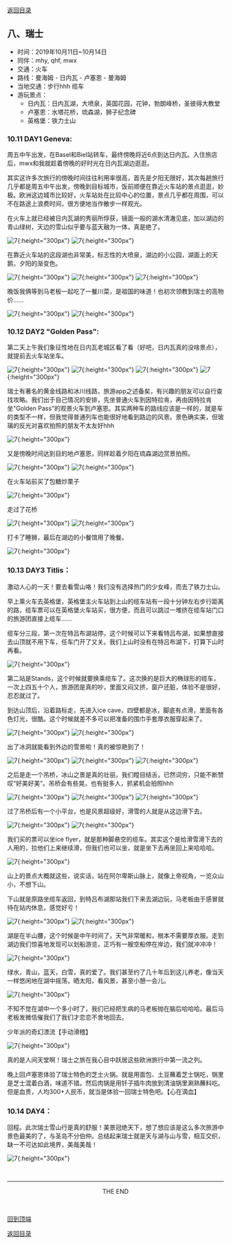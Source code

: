 [返回目录](index.md)

## 八、瑞士

- 时间：2019年10月11日~10月14日
- 同伴：mhy, qhf, mwx
- 交通：火车
- 路线：曼海姆 - 日内瓦 - 卢塞恩 - 曼海姆
- 当地交通：步行hhh 缆车
- 游玩景点：
    - 日内瓦：日内瓦湖，大喷泉，英国花园，花钟，勃朗峰桥，圣彼得大教堂
    - 卢塞恩：水塔花桥，琉森湖，狮子纪念碑
    - 英格堡：铁力士山

### 10.11 DAY1 Geneva: 

周五中午出发，在Basel和Biel站转车，最终傍晚将近6点到达日内瓦。入住旅店后，mwx和我就趁着傍晚的好时光在日内瓦湖边逛逛。

其实这许多次旅行的傍晚时间往往利用率很高，首先是夕阳无限好，其次每趟旅行几乎都是周五中午出发，傍晚到目标城市，饭前顺便在靠近火车站的景点逛逛，妙极。欧洲这边城市比较好，火车站处在比较中心的位置，景点几乎都在周围，可以不在路途上浪费时间，很方便地当作散步一样观光。

在火车上就已经被日内瓦湖的秀丽所俘获，镜面一般的湖水清澈见底，加以湖边的青山绿树，天边的雪山似乎要与蓝天融为一体，真是绝了。

![7](swiss_images/geneva1.JPG){:height="300px"}
![7](swiss_images/geneva2.JPG){:height="300px"}

在靠近火车站的这段湖也非常美，标志性的大喷泉，湖边的小公园，湖面上的天鹅，夕阳的渐变色。

![7](swiss_images/geneva3.JPG){:height="300px"}
![7](swiss_images/geneva4.JPG){:height="300px"}
![7](swiss_images/geneva5.JPG){:height="300px"}

晚饭我俩等到马老板一起吃了一餐川菜，是祖国的味道！也初次领教到瑞士的高物价……

![7](swiss_images/geneva6.JPG){:height="300px"}
![7](swiss_images/geneva7.JPG){:height="300px"}

### 10.12 DAY2 "Golden Pass": 

第二天上午我们象征性地在日内瓦老城区看了看（好吧，日内瓦真的没啥景点），就提前去火车站坐车。

![7](swiss_images/geneva8.JPG){:height="300px"}
![7](swiss_images/geneva9.JPG){:height="300px"}
![7](swiss_images/geneva10.JPG){:height="300px"}
![7](swiss_images/geneva11.JPG){:height="300px"}

瑞士有著名的黄金线路和冰川线路，旅游app之述备矣，有兴趣的朋友可以自行查找攻略。我们出于自己情况的安排，先坐普通火车到因特拉肯，再由因特拉肯坐"Golden Pass"的观景火车到卢塞恩。其实两种车的路线应该是一样的，就是车的类型不一样，但我觉得普通列车也能很好地看到路边的风景。景色确实美，但玻璃的反光对喜欢拍照的朋友不太友好hhh

![7](swiss_images/train1.JPG){:height="300px"}

又是傍晚时间达到目的地卢塞恩，同样趁着夕阳在琉森湖边赏景拍照。

![7](swiss_images/luzern2.JPG){:height="300px"}
![7](swiss_images/luzern3.JPG){:height="300px"}

在火车站前买了包糖炒栗子

![7](swiss_images/luzern1.JPG){:height="300px"}

走过了花桥

![7](swiss_images/luzern4.JPG){:height="300px"}
![7](swiss_images/luzern6.JPG){:height="300px"}

打卡了睡狮，最后在湖边的小餐馆用了晚餐。

![7](swiss_images/luzern5.JPG){:height="300px"}

### 10.13 DAY3 Titlis：

激动人心的一天！要去看雪山咯！我们没有选择热门的少女峰，而去了铁力士山。

早上乘火车去英格堡，英格堡主火车站到上山的缆车站有一段十分钟左右步行距离的路，缆车票可以在英格堡火车站买，很方便，而且可以跳过一堆挤在缆车站门口的旅游团直接上缆车……

缆车分三段，第一次在特吕布湖站停，这个时候可以下来看特吕布湖，如果想直接去山顶就不用下车，任车门开了又关。我们上山时没有在特吕布湖下，打算下山时再看。

![7](swiss_images/titlis1.JPG){:height="300px"}

第二站是Stands，这个时候就要换乘缆车了。这次换的是巨大的椭球形的缆车，一次上四五十个人，旅游团是真的吵，里面又闷又挤，窗户还脏，体验不是很好，忍忍就过了。

到达山顶后，沿着路标走，先进入ice cave，四壁都是冰，脚底有点滑，里面有各色灯光，很酷。这个时候就差不多可以把准备的围巾手套厚衣服穿起来了。

![7](swiss_images/titlis2.JPG){:height="300px"}
![7](swiss_images/titlis3.JPG){:height="300px"}

出了冰洞就能看到外边的雪景啦！真的被惊艳到了！

![7](swiss_images/titlis7.JPG){:height="300px"}
![7](swiss_images/titlis8.JPG){:height="300px"}
![7](swiss_images/titlis12.JPG){:height="300px"}

之后是走一个吊桥，冰山之景是真的壮丽，我们瞠目结舌，已然词穷，只能不断赞叹“好美好美”。吊桥会有些晃，也有挺多人，抓紧机会拍照hhh

![7](swiss_images/titlis4.JPG){:height="300px"}
![7](swiss_images/titlis5.JPG){:height="300px"}
![7](swiss_images/titlis10.JPG){:height="300px"}

过了吊桥后有一个小平台，也是风景超级好，滑雪的人就是从这边滑下去。

![7](swiss_images/titlis6.JPG){:height="300px"}
![7](swiss_images/titlis9.JPG){:height="300px"}

我们买的票可以坐ice flyer，就是那种脚悬空的缆车。其实这个是给滑雪滑下去的人用的，拉他们上来继续滑，但我们也可以坐，就是坐下去再坐回上来哈哈哈。

![7](swiss_images/titlis11.JPG){:height="300px"}

山上的景点大概就这些，说实话，站在阿尔卑斯山脉上，就像上帝视角，一览众山小，不想下山。

下山就是原路坐缆车返回，到特吕布湖那站我们下来去湖边玩，马老板由于感冒就待在站内休息，感觉好亏！

![7](swiss_images/titlis13.JPG){:height="300px"}
![7](swiss_images/titlis14.JPG){:height="300px"}

湖是在半山腰，这个时候是中午时间了，天气非常暖和，根本不需要厚衣服。走到湖边我们惊喜地发现可以划船游览，正巧有一艘空船停在岸边，我们就冲冲冲！

![7](swiss_images/titlis16.JPG){:height="300px"}

绿水，青山，蓝天，白雪，真的爱了。我们甚至约了几十年后到这儿养老，像当天一样悠闲地在湖中摇荡，晒太阳，看风景，甚至小憩一会儿。

![7](swiss_images/titlis15.JPG){:height="300px"}

不知不觉在湖中一个多小时了，我们已经把生病的马老板抛在脑后哈哈哈。最后马老板发微信催我们了我们才恋恋不舍地回去。

少年派的奇幻漂流【手动滑稽】

![7](swiss_images/titlis17.JPG){:height="300px"}

真的是人间天堂啊！瑞士之旅在我心目中跃居这些欧洲旅行中第一流之列。

晚上回卢塞恩体验了瑞士特色的芝士火锅。就是用面包、土豆蘸着芝士锅吃，锅里是芝士混着白酒，味道不错。然后肉锅是用钎子插牛肉放到清油锅里涮熟蘸料吃。但是血贵，人均300+人民币，就当是体验一回瑞士特色吧。【心在滴血】

### 10.14 DAY4：

回程。此次瑞士雪山行是真的舒服！美景冠绝天下，想了想应该是这么多次旅游中景色最美的了，与圣岛不分伯仲。总结起来瑞士就是天与湖与山与雪，相互交织，缺一不可达如此境界，美哉美哉！

![7](swiss_images/titlis18.JPG){:height="300px"}

&nbsp;

---
<center>THE END</center>

&nbsp;

[回到顶端](#八瑞士)

[返回目录](index.md)